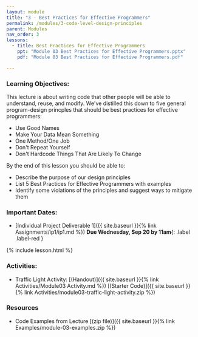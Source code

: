 ```yaml
---
layout: module
title: "3 - Best Practices for Effective Programmers"
permalink: /modules/3-code-level-design-principles
parent: Modules
nav_order: 3
lessons: 
  - title: Best Practices for Effective Programmers
    ppt: "Module 03 Best Practices for Effective Programmers.pptx"
    pdf: "Module 03 Best Practices for Effective Programmers.pdf"

---
```

### Learning Objectives:
This lecture is about writing code that other people will be able to understand, reuse, and modify.  We've distilled this down to five general program-design princples that should be best practices for effective programmers:
* Use Good Names
* Make Your Data Mean Something
* One Method/One Job
* Don't Repeat Yourself
* Don't Hardcode Things That Are Likely To Change

By the end of this lesson you should be able to:
* Describe the purpose of our design principles 
* List 5 Best Practices for Effective Programmers with examples
* Identify some violations of the principles and suggest ways to mitigate them 

### Important Dates:
* [Individual Project Deliverable 1]({{ site.baseurl }}{% link Assignments/ip1/ip1.md %}) **Due Wednesday, Sep 20 by 11am**{: .label .label-red }

{% include lesson.html %}

### Activities:
* Traffic Light Activity: [(Handout)]({{ site.baseurl }}{% link Activities/Module03 Activity.md %}) [(Starter Code)]({{ site.baseurl }}{% link Activities/module03-traffic-light-activity.zip %}) 

### Resources

* Code Examples from Lecture [(zip file)]({{ site.baseurl }}{% link Examples/module-03-examples.zip %}) 
